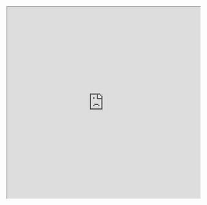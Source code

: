 
<div class="iframe-wrap">
<iframe src="https://www.qajf.epizy.com/meme" width="100%" height="500px"　frameborder="0"></irrame>
  </div>
